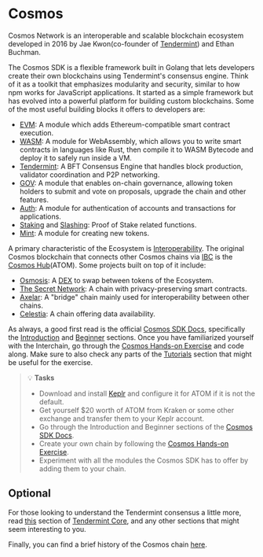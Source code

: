 # Cosmos

Cosmos Network is an interoperable and scalable blockchain ecosystem developed in 2016 by Jae Kwon(co-founder of [Tendermint](https://tendermint.com/)) and Ethan Buchman.

The Cosmos SDK is a flexible framework built in Golang that lets developers create their own blockchains using Tendermint's consensus engine. Think of it as a toolkit that emphasizes modularity and security, similar to how npm works for JavaScript applications. It started as a simple framework but has evolved into a powerful platform for building custom blockchains.
Some of the most useful building blocks it offers to developers are:
- [EVM](https://evm.cosmos.network/): A module which adds Ethereum-compatible smart contract execution.
- [WASM](https://cosmwasm.com/): A module for WebAssembly, which allows you to write smart contracts in languages like Rust, then compile it to WASM Bytecode and deploy it to safely run inside a VM.
- [Tendermint](https://tendermint.com/): A BFT Consensus Engine that handles block production, validator coordination and P2P networking.
- [GOV](https://docs.cosmos.network/v0.46/modules/gov/): A module that enables on-chain governance, allowing token holders to submit and vote on proposals, upgrade the chain and other features.
- [Auth](https://docs.cosmos.network/main/build/modules/auth): A module for authentication of accounts and transactions for applications.
- [Staking](https://docs.cosmos.network/main/build/modules/staking) and [Slashing](https://docs.cosmos.network/main/build/modules/slashing): Proof of Stake related functions.
- [Mint](https://docs.cosmos.network/main/build/modules/mint): A module for creating new tokens.

A primary characteristic of the Ecosystem is [Interoperability](https://www.coinbase.com/learn/crypto-glossary/what-is-blockchain-interoperability). The original Cosmos blockchain that connects other Cosmos chains via [IBC](https://tutorials.cosmos.network/academy/3-ibc/1-what-is-ibc.html) is the [Cosmos Hub](https://hub.cosmos.network/main)(ATOM). Some projects built on top of it include:
- [Osmosis](https://osmosis.zone/): A [DEX](https://www.coinbase.com/learn/crypto-basics/what-is-a-dex) to swap between tokens of the Ecosystem.
- [The Secret Network](https://scrt.network/): A chain with privacy-preserving smart contracts.
- [Axelar](https://www.axelar.network/): A "bridge" chain mainly used for interoperability between other chains.
- [Celestia](https://celestia.org/): A chain offering data availability.

As always, a good first read is the official [Cosmos SDK Docs](https://docs.cosmos.network/main/learn), specifically the [Introduction](https://docs.cosmos.network/main/learn/intro/overview) and [Beginner](https://docs.cosmos.network/main/learn/beginner/app-anatomy) sections. Once you have familiarized yourself with the Interchain, go through the [Cosmos Hands-on Exercise](https://tutorials.cosmos.network/hands-on-exercise/0-native/#) and code along. Make sure to also check any parts of the [Tutorials](https://tutorials.cosmos.network/tutorials/1-tech-terms/) section that might be useful for the exercise.


> 💡 **Tasks**
> * Download and install [Keplr](https://www.keplr.app/) and configure it for ATOM if it is not the default.
> * Get yourself $20 worth of ATOM from Kraken or some other exchange and transfer them to your Keplr account.
> * Go through the Introduction and Beginner sections of the [Cosmos SDK Docs](https://docs.cosmos.network/main/learn).
> * Create your own chain by following the [Cosmos Hands-on Exercise](https://tutorials.cosmos.network/hands-on-exercise/0-native/#).
> * Experiment with all the modules the Cosmos SDK has to offer by adding them to your chain.

## Optional

For those looking to understand the Tendermint consensus a little more, read [this](https://docs.tendermint.com/master/introduction/what-is-tendermint.html) section of [Tendermint Core](https://docs.tendermint.com/master/introduction/what-is-tendermint.html), and any other sections that might seem interesting to you.

Finally, you can find a brief history of the Cosmos chain [here](https://blog.cosmos.network/cosmos-history-inception-to-prelaunch-b05bcb6a4b2b).

